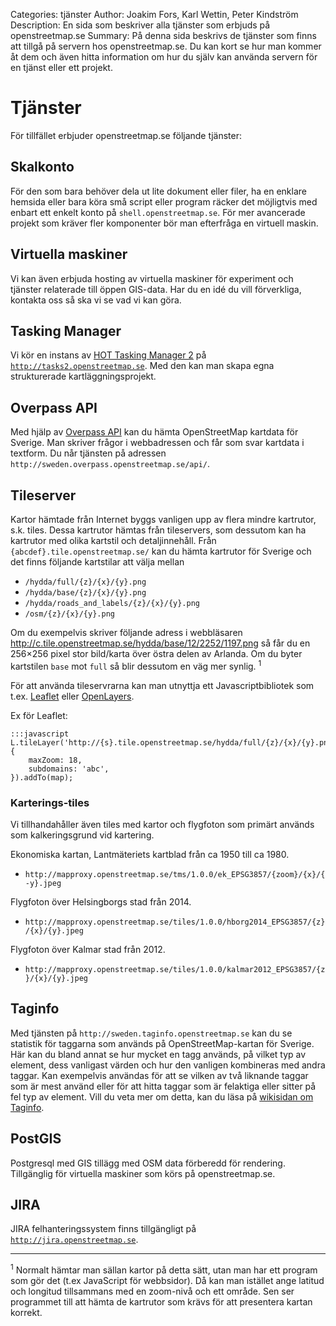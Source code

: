 Categories: tjänster
Author: Joakim Fors, Karl Wettin, Peter Kindström
Description: En sida som beskriver alla tjänster som erbjuds på openstreetmap.se
Summary: På denna sida beskrivs de tjänster som finns att tillgå på servern hos openstreetmap.se. Du kan kort se hur man kommer åt dem och även hitta information om hur du själv kan använda servern för en tjänst eller ett projekt.

# Tjänster

För tillfället erbjuder openstreetmap.se följande tjänster:


## Skalkonto

För den som bara behöver dela ut lite dokument eller filer, ha en enklare hemsida eller bara köra små script eller program räcker det möjligtvis med enbart ett enkelt konto på `shell.openstreetmap.se`. För mer avancerade projekt som kräver fler komponenter bör man efterfråga en virtuell maskin.


## Virtuella maskiner

Vi kan även erbjuda hosting av virtuella maskiner för experiment och tjänster relaterade till öppen GIS-data. Har du en idé du vill förverkliga, kontakta oss så ska vi se vad vi kan göra.


## Tasking Manager

Vi kör en instans av [HOT Tasking Manager 2](https://github.com/hotosm/osm-tasking-manager2) på [`http://tasks2.openstreetmap.se`](http://tasks2.openstreetmap.se). Med den kan man skapa egna strukturerade kartläggningsprojekt.


## Overpass API

Med hjälp av [Overpass API](http://wiki.openstreetmap.org/wiki/Overpass_API) kan du hämta OpenStreetMap kartdata för Sverige. Man skriver frågor i webbadressen och får som svar kartdata i textform. Du når tjänsten på adressen `http://sweden.overpass.openstreetmap.se/api/`.


## Tileserver

Kartor hämtade från Internet byggs vanligen upp av flera mindre kartrutor, s.k. tiles. Dessa kartrutor hämtas från tileservers, som dessutom kan ha kartrutor med olika kartstil och detaljinnehåll. Från `{abcdef}.tile.openstreetmap.se/` kan du hämta kartrutor för Sverige och det finns följande kartstilar att välja mellan

* `/hydda/full/{z}/{x}/{y}.png`
* `/hydda/base/{z}/{x}/{y}.png`
* `/hydda/roads_and_labels/{z}/{x}/{y}.png`
* `/osm/{z}/{x}/{y}.png`

Om du exempelvis skriver följande adress i webbläsaren
  http://c.tile.openstreetmap.se/hydda/base/12/2252/1197.png
så får du en 256×256 pixel stor bild/karta över östra delen av Arlanda. Om du byter kartstilen `base` mot `full` så blir dessutom en väg mer synlig. <sup>1</sup>

För att använda tileservrarna kan man utnyttja ett Javascriptbibliotek som t.ex. [Leaflet](http://leafletjs.com/) eller [OpenLayers](http://openlayers.org/).

Ex för Leaflet:

    :::javascript
    L.tileLayer('http://{s}.tile.openstreetmap.se/hydda/full/{z}/{x}/{y}.png', {
        maxZoom: 18,
        subdomains: 'abc',
    }).addTo(map);


### Karterings-tiles

Vi tillhandahåller även tiles med kartor och flygfoton som primärt används som kalkeringsgrund vid kartering.  

Ekonomiska kartan, Lantmäteriets kartblad från ca 1950 till ca 1980. 
* `http://mapproxy.openstreetmap.se/tms/1.0.0/ek_EPSG3857/{zoom}/{x}/{-y}.jpeg`

Flygfoton över Helsingborgs stad från 2014.
* `http://mapproxy.openstreetmap.se/tiles/1.0.0/hborg2014_EPSG3857/{z}/{x}/{y}.jpeg`

Flygfoton över Kalmar stad från 2012. 
* `http://mapproxy.openstreetmap.se/tiles/1.0.0/kalmar2012_EPSG3857/{z}/{x}/{y}.jpeg`


## Taginfo

Med tjänsten på `http://sweden.taginfo.openstreetmap.se` kan du se statistik för taggarna som används på OpenStreetMap-kartan för Sverige. Här kan du bland annat se hur mycket en tagg används, på vilket typ av element, dess vanligast värden och hur den vanligen kombineras med andra taggar. Kan exempelvis användas för att se vilken av två liknande taggar som är mest använd eller för att hitta taggar som är felaktiga eller sitter på fel typ av element.
Vill du veta mer om detta, kan du läsa på [wikisidan om Taginfo](http://wiki.openstreetmap.org/wiki/Taginfo).


## PostGIS

Postgresql med GIS tillägg med OSM data förberedd för rendering. Tillgänglig för virtuella maskiner som körs på openstreetmap.se.


## JIRA

JIRA felhanteringssystem finns tillgängligt på [`http://jira.openstreetmap.se`](http://jira.openstreetmap.se).


----

<p class="footnote"><sup>1</sup> Normalt hämtar man sällan kartor på detta sätt, utan man har ett program som gör det (t.ex JavaScript för webbsidor). Då kan man istället ange latitud och longitud tillsammans med en zoom-nivå och ett område. Sen ser programmet till att hämta de kartrutor som krävs för att presentera kartan korrekt.</p>
